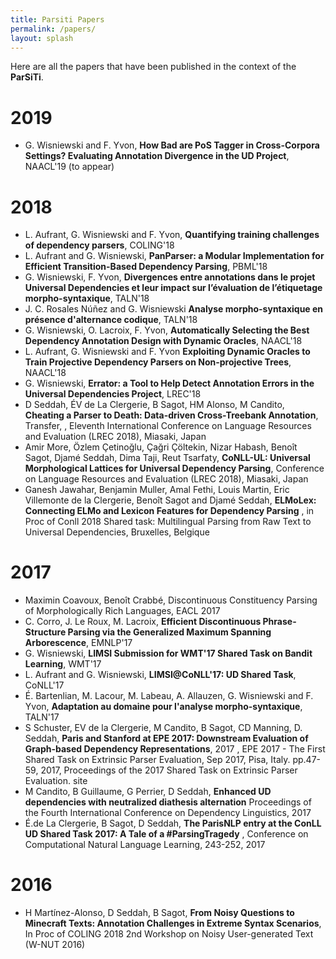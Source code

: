 ```yaml
---
title: Parsiti Papers
permalink: /papers/
layout: splash
---
```


Here are all the papers that have been published in the context of the __ParSiTi__.

# 2019

- G. Wisniewski and F. Yvon, **How Bad are PoS Tagger in Cross-Corpora Settings? Evaluating Annotation Divergence in the UD Project**, NAACL'19 (to appear)

# 2018

- L. Aufrant, G. Wisniewski and F. Yvon, **Quantifying training challenges of dependency parsers**, COLING'18
- L. Aufrant and G. Wisniewski, **PanParser: a Modular Implementation for Efficient Transition-Based Dependency Parsing**, PBML'18
- G. Wisniewski, F. Yvon, **Divergences entre annotations dans le projet Universal Dependencies et leur impact sur l’évaluation de l’étiquetage morpho-syntaxique**, TALN'18
- J. C. Rosales Núñez and G. Wisniewski **Analyse morpho-syntaxique en présence d'alternance codique**, TALN'18
- G. Wisniewski, O. Lacroix, F. Yvon, **Automatically Selecting the Best Dependency Annotation Design with Dynamic Oracles**, NAACL'18
- L. Aufrant, G. Wisniewski and F. Yvon **Exploiting Dynamic Oracles to Train Projective Dependency Parsers on Non-projective Trees**, NAACL'18
- G. Wisniewski, **Errator: a Tool to Help Detect Annotation Errors in the Universal Dependencies Project**, LREC'18
- D Seddah, ÉV de La Clergerie, B Sagot, HM Alonso, M Candito, **Cheating a Parser to Death: Data-driven Cross-Treebank Annotation**, Transfer, , Eleventh International Conference on Language Resources and Evaluation (LREC 2018), Miasaki, Japan
- Amir More, Özlem Çetinoğlu, Çağri Çöltekin, Nizar Habash, Benoît Sagot, Djamé Seddah, Dima Taji, Reut Tsarfaty, **CoNLL-UL: Universal Morphological Lattices for Universal Dependency Parsing**, Conference on Language Resources and Evaluation (LREC 2018), Miasaki, Japan 
- Ganesh Jawahar, Benjamin Muller, Amal Fethi, Louis Martin, Eric Villemonte de la Clergerie, Benoît Sagot and Djamé Seddah, **ELMoLex: Connecting ELMo and Lexicon Features for Dependency Parsing** , in Proc of Conll 2018 Shared task: Multilingual Parsing from Raw Text to Universal Dependencies, Bruxelles, Belgique 

# 2017
- Maximin Coavoux, Benoît Crabbé, Discontinuous Constituency Parsing of Morphologically Rich Languages, EACL 2017
- C. Corro, J. Le Roux, M. Lacroix, **Efficient Discontinuous Phrase-Structure Parsing via the Generalized Maximum Spanning Arborescence**, EMNLP'17
- G. Wisniewski, **LIMSI Submission for WMT'17 Shared Task on Bandit Learning**, WMT'17
- L. Aufrant and G. Wisniewski, **LIMSI@CoNLL'17: UD Shared Task**, CoNLL'17
- É. Bartenlian, M. Lacour, M. Labeau, A. Allauzen, G. Wisniewski and F. Yvon, **Adaptation au domaine pour l'analyse morpho-syntaxique**, TALN'17
- S Schuster, EV de la Clergerie, M Candito, B Sagot, CD Manning, D. Seddah, **Paris and Stanford at EPE 2017: Downstream Evaluation of Graph-based Dependency Representations**, 2017 , EPE 2017 - The First Shared Task on Extrinsic Parser Evaluation, Sep 2017, Pisa, Italy. pp.47-59, 2017, Proceedings of the 2017 Shared Task on Extrinsic Parser Evaluation. site 
- M Candito, B Guillaume, G Perrier, D Seddah, **Enhanced UD dependencies with neutralized diathesis alternation** Proceedings of the Fourth International Conference on Dependency Linguistics, 2017 
-  É.de La Clergerie, B Sagot, D Seddah, **The ParisNLP entry at the ConLL UD Shared Task 2017: A Tale of a #ParsingTragedy** , Conference on Computational Natural Language Learning, 243-252, 2017 

# 2016
-  H Martínez-Alonso, D Seddah, B Sagot, **From Noisy Questions to Minecraft Texts: Annotation Challenges in Extreme Syntax Scenarios**, In Proc of COLING 2018 2nd Workshop on Noisy User-generated Text (W-NUT 2016)
